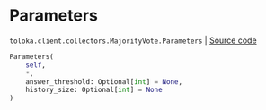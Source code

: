 # Parameters
`toloka.client.collectors.MajorityVote.Parameters` | [Source code](https://github.com/Toloka/toloka-kit/blob/v0.1.26/src/client/collectors.py#L427)

```python
Parameters(
    self,
    *,
    answer_threshold: Optional[int] = None,
    history_size: Optional[int] = None
)
```

